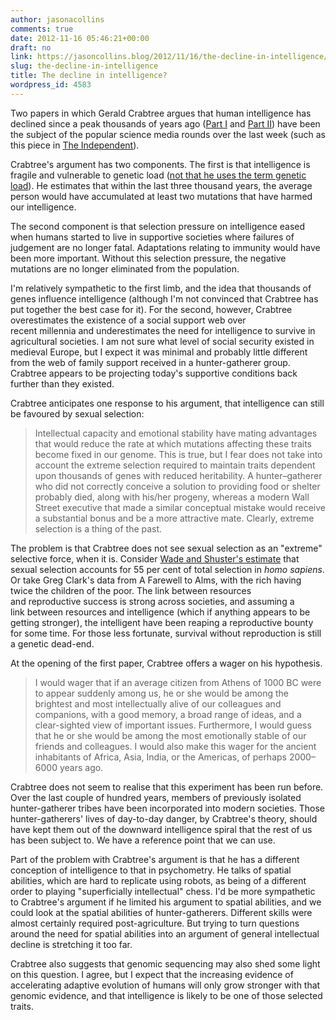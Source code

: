 ```yaml
---
author: jasonacollins
comments: true
date: 2012-11-16 05:46:21+00:00
draft: no
link: https://jasoncollins.blog/2012/11/16/the-decline-in-intelligence/
slug: the-decline-in-intelligence
title: The decline in intelligence?
wordpress_id: 4583
---
```


Two papers in which Gerald Crabtree argues that human intelligence has declined since a peak thousands of years ago ([Part I](http://www.sciencedirect.com/science/article/pii/S0168952512001588) and [Part II](http://www.sciencedirect.com/science/article/pii/S016895251200159X)) have been the subject of the popular science media rounds over the last week (such as this piece in [The Independent](http://www.independent.co.uk/news/science/human-intelligence-peaked-thousands-of-years-ago-and-weve-been-on-an-intellectual-and-emotional-decline-ever-since-8307101.html)).

Crabtree's argument has two components. The first is that intelligence is fragile and vulnerable to genetic load ([not that he uses the term genetic load](http://westhunt.wordpress.com/2012/11/12/the-golden-age/)). He estimates that within the last three thousand years, the average person would have accumulated at least two mutations that have harmed our intelligence.

The second component is that selection pressure on intelligence eased when humans started to live in supportive societies where failures of judgement are no longer fatal. Adaptations relating to immunity would have been more important. Without this selection pressure, the negative mutations are no longer eliminated from the population.

I'm relatively sympathetic to the first limb, and the idea that thousands of genes influence intelligence (although I'm not convinced that Crabtree has put together the best case for it). For the second, however, Crabtree overestimates the existence of a social support web over recent millennia and underestimates the need for intelligence to survive in agricultural societies. I am not sure what level of social security existed in medieval Europe, but I expect it was minimal and probably little different from the web of family support received in a hunter-gatherer group. Crabtree appears to be projecting today's supportive conditions back further than they existed.

Crabtree anticipates one response to his argument, that intelligence can still be favoured by sexual selection:


<blockquote>Intellectual capacity and emotional stability have mating advantages that would reduce the rate at which mutations affecting these traits become fixed in our genome. This is true, but I fear does not take into account the extreme selection required to maintain traits dependent upon thousands of genes with reduced heritability. A hunter–gatherer who did not correctly conceive a solution to providing food or shelter probably died, along with his/her progeny, whereas a modern Wall Street executive that made a similar conceptual mistake would receive a substantial bonus and be a more attractive mate. Clearly, extreme selection is a thing of the past.</blockquote>


The problem is that Crabtree does not see sexual selection as an "extreme" selective force, when it is. Consider [Wade and Shuster's estimate](http://onlinelibrary.wiley.com/doi/10.1111/j.0014-3820.2004.tb01741.x/abstract) that sexual selection accounts for 55 per cent of total selection in _homo sapiens_. Or take Greg Clark's data from A Farewell to Alms, with the rich having twice the children of the poor. The link between resources and reproductive success is strong across societies, and assuming a link between resources and intelligence (which if anything appears to be getting stronger), the intelligent have been reaping a reproductive bounty for some time. For those less fortunate, survival without reproduction is still a genetic dead-end.

At the opening of the first paper, Crabtree offers a wager on his hypothesis.


<blockquote>I would wager that if an average citizen from Athens of 1000 BC were to appear suddenly among us, he or she would be among the brightest and most intellectually alive of our colleagues and companions, with a good memory, a broad range of ideas, and a clear-sighted view of important issues. Furthermore, I would guess that he or she would be among the most emotionally stable of our friends and colleagues. I would also make this wager for the ancient inhabitants of Africa, Asia, India, or the Americas, of perhaps 2000–6000 years ago.</blockquote>


Crabtree does not seem to realise that this experiment has been run before. Over the last couple of hundred years, members of previously isolated hunter-gatherer tribes have been incorporated into modern societies. Those hunter-gatherers' lives of day-to-day danger, by Crabtree's theory, should have kept them out of the downward intelligence spiral that the rest of us has been subject to. We have a reference point that we can use.

Part of the problem with Crabtree's argument is that he has a different conception of intelligence to that in psychometry. He talks of spatial abilities, which are hard to replicate using robots, as being of a different order to playing "superficially intellectual" chess. I'd be more sympathetic to Crabtree's argument if he limited his argument to spatial abilities, and we could look at the spatial abilities of hunter-gatherers. Different skills were almost certainly required post-agriculture. But trying to turn questions around the need for spatial abilities into an argument of general intellectual decline is stretching it too far.

Crabtree also suggests that genomic sequencing may also shed some light on this question. I agree, but I expect that the increasing evidence of accelerating adaptive evolution of humans will only grow stronger with that genomic evidence, and that intelligence is likely to be one of those selected traits.
